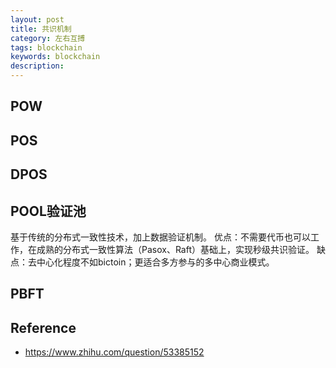 ```yaml
---
layout: post
title: 共识机制
category: 左右互搏
tags: blockchain
keywords: blockchain
description: 
---
```


## POW

## POS

## DPOS

## POOL验证池

基于传统的分布式一致性技术，加上数据验证机制。
优点：不需要代币也可以工作，在成熟的分布式一致性算法（Pasox、Raft）基础上，实现秒级共识验证。
缺点：去中心化程度不如bictoin；更适合多方参与的多中心商业模式。


## PBFT

## Reference

* <https://www.zhihu.com/question/53385152>